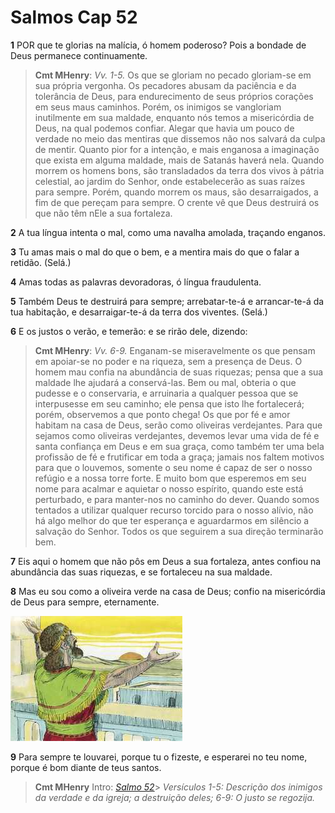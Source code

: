 # Salmos Cap 52

**1** 	POR que te glorias na malícia, ó homem poderoso? Pois a bondade de Deus permanece continuamente.

> **Cmt MHenry**: *Vv. 1-5.* Os que se gloriam no pecado gloriam-se em sua própria vergonha. Os pecadores abusam da paciência e da tolerância de Deus, para endurecimento de seus próprios corações em seus maus caminhos. Porém, os inimigos se vangloriam inutilmente em sua maldade, enquanto nós temos a misericórdia de Deus, na qual podemos confiar. Alegar que havia um pouco de verdade no meio das mentiras que dissemos não nos salvará da culpa de mentir. Quanto pior for a intenção, e mais enganosa a imaginação que exista em alguma maldade, mais de Satanás haverá nela. Quando morrem os homens bons, são transladados da terra dos vivos à pátria celestial, ao jardim do Senhor, onde estabelecerão as suas raízes para sempre. Porém, quando morrem os maus, são desarraigados, a fim de que pereçam para sempre. O crente vê que Deus destruirá os que não têm nEle a sua fortaleza.

**2** 	A tua língua intenta o mal, como uma navalha amolada, traçando enganos.

**3** 	Tu amas mais o mal do que o bem, e a mentira mais do que o falar a retidão. (Selá.)

**4** 	Amas todas as palavras devoradoras, ó língua fraudulenta.

**5** 	Também Deus te destruirá para sempre; arrebatar-te-á e arrancar-te-á da tua habitação, e desarraigar-te-á da terra dos viventes. (Selá.)

**6** 	E os justos o verão, e temerão: e se rirão dele, dizendo:

> **Cmt MHenry**: *Vv. 6-9.* Enganam-se miseravelmente os que pensam em apoiar-se no poder e na riqueza, sem a presença de Deus. O homem mau confia na abundância de suas riquezas; pensa que a sua maldade lhe ajudará a conservá-las. Bem ou mal, obteria o que pudesse e o conservaria, e arruinaria a qualquer pessoa que se interpusesse em seu caminho; ele pensa que isto lhe fortalecerá; porém, observemos a que ponto chega! Os que por fé e amor habitam na casa de Deus, serão como oliveiras verdejantes. Para que sejamos como oliveiras verdejantes, devemos levar uma vida de fé e santa confiança em Deus e em sua graça, como também ter uma bela profissão de fé e frutificar em toda a graça; jamais nos faltem motivos para que o louvemos, somente o seu nome é capaz de ser o nosso refúgio e a nossa torre forte. E muito bom que esperemos em seu nome para acalmar e aquietar o nosso espírito, quando este está perturbado, e para manter-nos no caminho do dever. Quando somos tentados a utilizar qualquer recurso torcido para o nosso alívio, não há algo melhor do que ter esperança e aguardarmos em silêncio a salvação do Senhor. Todos os que seguirem a sua direção terminarão bem.

**7** 	Eis aqui o homem que não pôs em Deus a sua fortaleza, antes confiou na abundância das suas riquezas, e se fortaleceu na sua maldade.

**8** 	Mas eu sou como a oliveira verde na casa de Deus; confio na misericórdia de Deus para sempre, eternamente.

![](../Images/SweetPublishing/19-52-1.jpg) 

**9** 	Para sempre te louvarei, porque tu o fizeste, e esperarei no teu nome, porque é bom diante de teus santos.


> **Cmt MHenry** Intro: *[Salmo 52](../19A-Sl/52.md#0)*> *Versículos 1-5: Descrição dos inimigos da verdade e da igreja; a destruição deles; 6-9: O justo se regozija.*